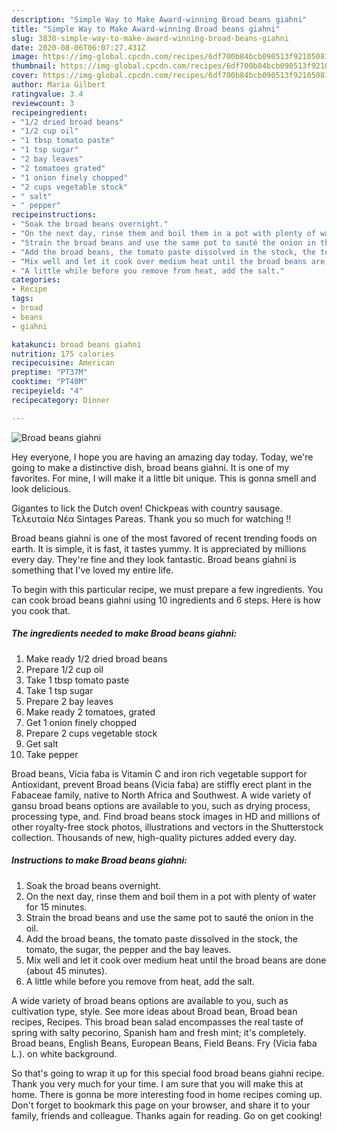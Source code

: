 ```yaml
---
description: "Simple Way to Make Award-winning Broad beans giahni"
title: "Simple Way to Make Award-winning Broad beans giahni"
slug: 3838-simple-way-to-make-award-winning-broad-beans-giahni
date: 2020-08-06T06:07:27.431Z
image: https://img-global.cpcdn.com/recipes/6df700b84bcb090513f9210508146646/751x532cq70/broad-beans-giahni-recipe-main-photo.jpg
thumbnail: https://img-global.cpcdn.com/recipes/6df700b84bcb090513f9210508146646/751x532cq70/broad-beans-giahni-recipe-main-photo.jpg
cover: https://img-global.cpcdn.com/recipes/6df700b84bcb090513f9210508146646/751x532cq70/broad-beans-giahni-recipe-main-photo.jpg
author: Maria Gilbert
ratingvalue: 3.4
reviewcount: 3
recipeingredient:
- "1/2 dried broad beans"
- "1/2 cup oil"
- "1 tbsp tomato paste"
- "1 tsp sugar"
- "2 bay leaves"
- "2 tomatoes grated"
- "1 onion finely chopped"
- "2 cups vegetable stock"
- " salt"
- " pepper"
recipeinstructions:
- "Soak the broad beans overnight."
- "On the next day, rinse them and boil them in a pot with plenty of water for 15 minutes."
- "Strain the broad beans and use the same pot to sauté the onion in the oil."
- "Add the broad beans, the tomato paste dissolved in the stock, the tomato, the sugar, the pepper and the bay leaves."
- "Mix well and let it cook over medium heat until the broad beans are done (about 45 minutes)."
- "A little while before you remove from heat, add the salt."
categories:
- Recipe
tags:
- broad
- beans
- giahni

katakunci: broad beans giahni 
nutrition: 175 calories
recipecuisine: American
preptime: "PT37M"
cooktime: "PT40M"
recipeyield: "4"
recipecategory: Dinner

---
```



![Broad beans giahni](https://img-global.cpcdn.com/recipes/6df700b84bcb090513f9210508146646/751x532cq70/broad-beans-giahni-recipe-main-photo.jpg)

Hey everyone, I hope you are having an amazing day today. Today, we're going to make a distinctive dish, broad beans giahni. It is one of my favorites. For mine, I will make it a little bit unique. This is gonna smell and look delicious.

Gigantes to lick the Dutch oven! Chickpeas with country sausage. Τελευταία Νέα Sintages Pareas. Thank you so much for watching !!

Broad beans giahni is one of the most favored of recent trending foods on earth. It is simple, it is fast, it tastes yummy. It is appreciated by millions every day. They're fine and they look fantastic. Broad beans giahni is something that I've loved my entire life.


To begin with this particular recipe, we must prepare a few ingredients. You can cook broad beans giahni using 10 ingredients and 6 steps. Here is how you cook that.

<!--inarticleads1-->

##### The ingredients needed to make Broad beans giahni:

1. Make ready 1/2 dried broad beans
1. Prepare 1/2 cup oil
1. Take 1 tbsp tomato paste
1. Take 1 tsp sugar
1. Prepare 2 bay leaves
1. Make ready 2 tomatoes, grated
1. Get 1 onion finely chopped
1. Prepare 2 cups vegetable stock
1. Get  salt
1. Take  pepper


Broad beans, Vicia faba is Vitamin C and iron rich vegetable support for Antioxidant, prevent Broad beans (Vicia faba) are stiffly erect plant in the Fabaceae family, native to North Africa and Southwest. A wide variety of gansu broad beans options are available to you, such as drying process, processing type, and. Find broad beans stock images in HD and millions of other royalty-free stock photos, illustrations and vectors in the Shutterstock collection. Thousands of new, high-quality pictures added every day. 

<!--inarticleads2-->

##### Instructions to make Broad beans giahni:

1. Soak the broad beans overnight.
1. On the next day, rinse them and boil them in a pot with plenty of water for 15 minutes.
1. Strain the broad beans and use the same pot to sauté the onion in the oil.
1. Add the broad beans, the tomato paste dissolved in the stock, the tomato, the sugar, the pepper and the bay leaves.
1. Mix well and let it cook over medium heat until the broad beans are done (about 45 minutes).
1. A little while before you remove from heat, add the salt.


A wide variety of broad beans options are available to you, such as cultivation type, style. See more ideas about Broad bean, Broad bean recipes, Recipes. This broad bean salad encompasses the real taste of spring with salty pecorino, Spanish ham and fresh mint; it&#39;s completely. Broad beans, English Beans, European Beans, Field Beans. Fry (Vicia faba L.). on white background. 

So that's going to wrap it up for this special food broad beans giahni recipe. Thank you very much for your time. I am sure that you will make this at home. There is gonna be more interesting food in home recipes coming up. Don't forget to bookmark this page on your browser, and share it to your family, friends and colleague. Thanks again for reading. Go on get cooking!
